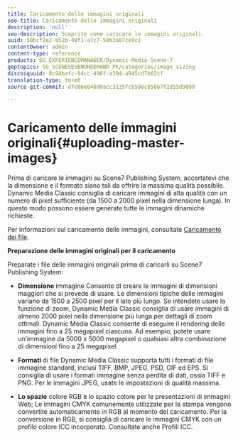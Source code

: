 ```yaml
---
title: Caricamento delle immagini originali
seo-title: Caricamento delle immagini originali
description: 'null'
seo-description: Scoprite come caricare le immagini originali.
uuid: 50bcf2e2-852b-48f1-a7c7-5063a87ce9c1
contentOwner: admin
content-type: reference
products: SG_EXPERIENCEMANAGER/Dynamic-Media-Scene-7
geptopics: SG_SCENESEVENONDEMAND_PK/categories/image_sizing
discoiquuid: 8c94bafc-94cc-496f-a394-a945cd7b02cf
translation-type: tm+mt
source-git-commit: dfe86e040d0acc3135fcb596c85867f2d55d9090

---
```



# Caricamento delle immagini originali{#uploading-master-images}

Prima di caricare le immagini su Scene7 Publishing System, accertatevi che la dimensione e il formato siano tali da offrire la massima qualità possibile. Dynamic Media Classic consiglia di caricare immagini di alta qualità con un numero di pixel sufficiente (da 1500 a 2000 pixel nella dimensione lunga). In questo modo possono essere generate tutte le immagini dinamiche richieste.

Per informazioni sul caricamento delle immagini, consultate [Caricamento dei file](uploading-files.md#uploading_files).

**Preparazione delle immagini originali per il caricamento**

Preparate i file delle immagini originali prima di caricarli su Scene7 Publishing System:

* **Dimensione** immagine Consente di creare le immagini di dimensioni maggiori che si prevede di usare. Le dimensioni tipiche delle immagini variano da 1500 a 2500 pixel per il lato più lungo. Se intendete usare la funzione di zoom, Dynamic Media Classic consiglia di usare immagini di almeno 2000 pixel nella dimensione più lunga per dettagli di zoom ottimali. Dynamic Media Classic consente di eseguire il rendering delle immagini fino a 25 megapixel ciascuna. Ad esempio, potete usare un’immagine da 5000 x 5000 megapixel o qualsiasi altra combinazione di dimensioni fino a 25 megapixel.

* **Formati** di file Dynamic Media Classic supporta tutti i formati di file immagine standard, inclusi TIFF, BMP, JPEG, PSD, GIF ed EPS. Si consiglia di usare i formati immagine senza perdita di dati, ossia TIFF e PNG. Per le immagini JPEG, usate le impostazioni di qualità massima.

* **Lo spazio** colore RGB è lo spazio colore per le presentazioni di immagini Web; Le immagini CMYK comunemente utilizzate per la stampa vengono convertite automaticamente in RGB al momento del caricamento. Per la conversione in RGB, si consiglia di caricare le immagini CMYK con un profilo colore ICC incorporato. Consultate anche Profili ICC.
